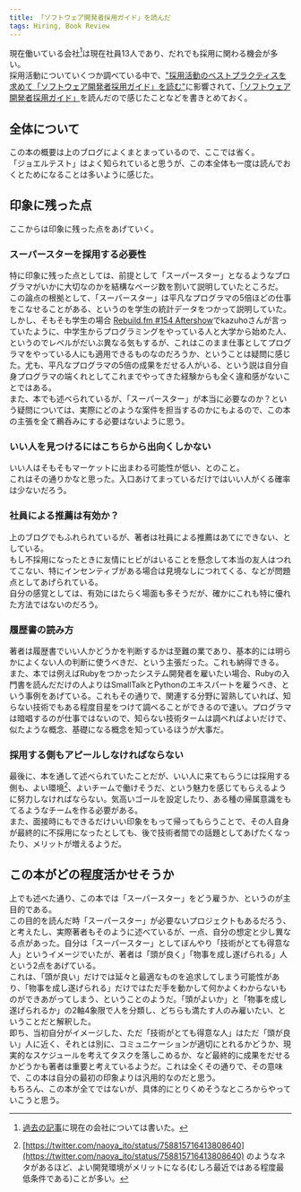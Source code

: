 ```yaml
---
title: 「ソフトウェア開発者採用ガイド」を読んだ
tags: Hiring, Book Review
---
```


現在働いている会社[^1]は現在社員13人であり、だれでも採用に関わる機会が多い。  
採用活動についていくつか調べている中で、["採用活動のベストプラクティスを求めて「ソフトウェア開発者採用ガイド」を読む"](http://ohbarye.hatenablog.jp/entry/2016/07/09/171558 )に影響されて、[「ソフトウェア開発者採用ガイド」](http://amzn.to/2bwESPR)を読んだので感じたことなどを書きとめておく。<!--more-->

## 全体について

この本の概要は上のブログによくまとまっているので、ここでは省く。  
「ジョエルテスト」はよく知られていると思うが、この本全体も一度は読んでおくとためになることは多いように感じた。  

## 印象に残った点
ここからは印象に残った点をあげていく。

### スーパースターを採用する必要性
特に印象に残った点としては、前提として「スーパースター」となるようなプログラマがいかに大切なのかを結構なページ数を割いて説明していたところだ。  
この論点の根拠として、「スーパースター」は平凡なプログラマの5倍ほどの仕事をこなせることがある、というのを学生の統計データをつかって説明していた。しかし、そもそも学生の場合 [Rebuild.fm #154 Aftershow](http://rebuild.fm/154a/)でkazuhoさんが言っていたように、中学生からプログラミングをやっている人と大学から始めた人、というのでレベルがだいぶ異なる気もするが、これはこのまま仕事としてプログラマをやっている人にも適用できるものなのだろうか、ということは疑問に感じた。尤も、平凡なプログラマの5倍の成果をだせる人がいる、という説は自分自身プログラマの端くれとしてこれまでやってきた経験からも全く違和感がないことではある。  
また、本でも述べられているが、「スーパースター」が本当に必要なのか？という疑問については、実際にどのような案件を担当するのかにもよるので、この本の主張を全て鵜呑みにする必要はないように思う。

### いい人を見つけるにはこちらから出向くしかない
いい人はそもそもマーケットに出まわる可能性が低い、とのこと。  
これはその通りかなと思った。入口あけてまっているだけではいい人がくる確率は少ないだろう。

### 社員による推薦は有効か？
上のブログでもふれられているが、著者は社員による推薦はあてにできない、としている。  
もし不採用になったときに友情にヒビがはいることを懸念して本当の友人はつれてこない、特にインセンティブがある場合は見境なしにつれてくる、などが問題点としてあげられている。  
自分の感覚としては、有効にはたらく場面も多そうだが、確かにこれも特に優れた方法ではないのだろう。

### 履歴書の読み方
著者は履歴書でいい人かどうかを判断するかは至難の業であり、基本的には明らかによくない人の判断に使うべきだ、という主張だった。これも納得できる。  
また、本では例えばRubyをつかったシステム開発者を雇いたい場合、Rubyの入門書を読んだだけの人よりはSmallTalkとPythonのエキスパートを雇うべき、という事例をあげている。これもその通りで、関連する分野に習熟していれば、知らない技術でもある程度目星をつけて調べることができるので速い。プログラマは暗唱するのが仕事ではないので、知らない技術タームは調べればよいだけで、似たような概念、基礎になる概念を知っているほうが大事だ。

### 採用する側もアピールしなければならない
最後に、本を通して述べられていたことだが、いい人に来てもらうには採用する側も、よい環境[^2]、よいチームで働けそうだ、という魅力を感じてもらえるように努力しなければならない。気高いゴールを設定したり、ある種の帰属意識をもてるようなチームを作る必要がある。  
また、面接時にもできるだけいい印象をもって帰ってもらうことで、その人自身が最終的に不採用になったとしても、後で技術者間での話題としてあげたくなったり、メリットが増えるようだ。

## この本がどの程度活かせそうか
上でも述べた通り、この本では「スーパースター」をどう雇うか、というのが主目的である。  
この目的を読んだ時「スーパースター」が必要ないプロジェクトもあるだろう、と考えたし、実際著者もそのように述べているが、一点、自分の想定と少し異なる点があった。自分は「スーパースター」としてぼんやり「技術がとても得意な人」というイメージでいたが、著者は「頭が良く」「物事を成し遂げられる」人という2点をあげている。  
これは、「頭が良い」だけでは延々と最適なものを追求してしまう可能性があり、「物事を成し遂げられる」だけではただ手を動かして何かよくわからないものができあがってしまう、ということのようだ。「頭がよいか」と「物事を成し遂げられるか」の2軸4象限で人を分類し、どちらも満たす人のみ雇いたい、ということだと解釈した。  
即ち、当初自分がイメージした、ただ「技術がとても得意な人」はただ「頭が良い」人に近く、それとは別に、コミュニケーションが適切にとれるかどうか、現実的なスケジュールを考えてタスクを落しこめるか、など最終的に成果をだせるかどうかも著者は重要と考えているようだ。これは全くその通りで、その意味で、この本は自分の最初の印象よりは汎用的なのだと思う。  
もちろん、この本が全てではないが、具体的にとりくめそうなところからやっていこうと思う。

[^1]: [過去の記事](/posts/2016-06-25-work-remotely.html)に現在の会社については書いた。
[^2]: [https://twitter.com/naoya_ito/status/758815716413808640](https://twitter.com/naoya_ito/status/758815716413808640) のようなネタがあるほど、よい開発環境がメリットになる(むしろ最近ではある程度最低条件である)ことが多い。

